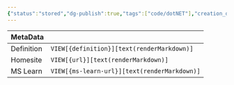 ```yaml
---
{"status":"stored","dg-publish":true,"tags":["code/dotNET"],"creation_date":"2024-05-06 16:46","definition":"undefined","ms-learn-url":"undefined","url":"undefined","aliases":null,"permalink":"/code/visual-studio-connected-services/","dgPassFrontmatter":true}
---
```



| MetaData   |                                              |
| ---------- | -------------------------------------------- |
| Definition | `VIEW[{definition}][text(renderMarkdown)]`   |
| Homesite   | `VIEW[{url}][text(renderMarkdown)]`          |
| MS Learn   | `VIEW[{ms-learn-url}][text(renderMarkdown)]` |
